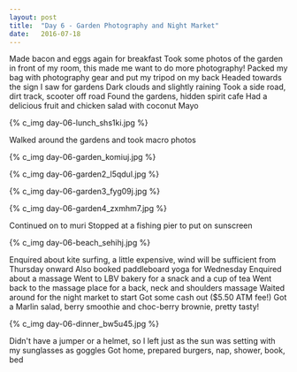 ```yaml
---
layout: post
title:  "Day 6 - Garden Photography and Night Market"
date:   2016-07-18
---
```


Made bacon and eggs again for breakfast
Took some photos of the garden in front of my room, this made me want to do more photography!
Packed my bag with photography gear and put my tripod on my back
Headed towards the sign I saw for gardens
Dark clouds and slightly raining
Took a side road, dirt track, scooter off road
Found the gardens, hidden spirit cafe
Had a delicious fruit and chicken salad with coconut Mayo

{% c_img day-06-lunch_shs1ki.jpg %}

Walked around the gardens and took macro photos

{% c_img day-06-garden_komiuj.jpg %}

{% c_img day-06-garden2_l5qdul.jpg %}

{% c_img day-06-garden3_fyg09j.jpg %}

{% c_img day-06-garden4_zxmhm7.jpg %}

Continued on to muri
Stopped at a fishing pier to put on sunscreen

{% c_img day-06-beach_sehihj.jpg %}

Enquired about kite surfing, a little expensive, wind will be sufficient from Thursday onward
Also booked paddleboard yoga for Wednesday
Enquired about a massage
Went to LBV bakery for a snack and a cup of tea
Went back to the massage place for a back, neck and shoulders massage
Waited around for the night market to start
Got some cash out ($5.50 ATM fee!)
Got a Marlin salad, berry smoothie and choc-berry brownie, pretty tasty!

{% c_img day-06-dinner_bw5u45.jpg %}

Didn't have a jumper or a helmet, so I left just as the sun was setting with my sunglasses as goggles
Got home, prepared burgers, nap, shower, book, bed
